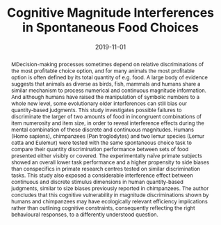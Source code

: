 ---
title: "Cognitive Magnitude Interferences in Spontaneous Food Choices"

# Authors
# If you created a profile for a user (e.g. the default `admin` user), write the username (folder name) here 
# and it will be replaced with their full name and linked to their profile.
authors:
- admin

# Author notes (optional)
#author_notes:
#- "Equal contribution"
#- "Equal contribution"

date: "2019-11-01"
doi: 

# Schedule page publish date (NOT publication's date).
publishDate: ""

# Publication type.
# Legend: 0 = Uncategorized; 1 = Conference paper; 2 = Journal article;
# 3 = Preprint / Working Paper; 4 = Report; 5 = Book; 6 = Book section;
# 7 = Thesis; 8 = Patent
publication_types: ["1"]

# Publication name and optional abbreviated publication name.
publication: International Student Symposium for Animal Behavior and Cognition (ISSABC) Kyoto
publication_short: 

abstract: "MDecision-making processes sometimes depend on relative discriminations of the most profitable choice option, and for many animals the most profitable option is often defined by its total quantity of e.g. food. A large body of evidence suggests that animals as diverse as birds, fish, mammals and humans share a similar mechanism to process numerical and continuous magnitude information. And although humans have raised the manipulation of symbolic numbers to a whole new level, some evolutionary older interferences can still bias our quantity-based judgments. This study investigates possible failures to discriminate the larger of two amounts of food in incongruent combinations of item numerosity and item size, in order to reveal interference effects during the mental combination of these discrete and continuous magnitudes. Humans (Homo sapiens), chimpanzees (Pan troglodytes) and two lemur species (Lemur catta and Eulemur) were tested with the same spontaneous choice task to compare their quantity discrimination performance between sets of food presented either visibly or covered. The experimentally naïve primate subjects showed an overall lower task performance and a higher propensity to side biases than conspecifics in primate research centres tested on similar discrimination tasks. This study also exposed a considerable interference effect between continuous and discrete stimulus dimensions in human quantity-based judgments, similar to size biases previously reported in chimpanzees. The author concludes that this cognitive vulnerability in magnitude discriminations shown by humans and chimpanzees may have ecologically relevant efficiency implications rather than outlining cognitive constraints, consequently reflecting the right behavioural responses, to a differently understood question."


tags: []

# Display this page in the Featured widget?
featured: true

# Custom links (uncomment lines below)
# links:
# - name: Custom Link
#   url: http://example.org

url_pdf: ''
url_code: ''
url_dataset: ''
url_poster: ''
url_project: ''
url_slides: ''
url_source: ''
url_video: ''

# Featured image
# To use, add an image named `featured.jpg/png` to your page's folder. 
image:
  caption: 
  focal_point: ""
  preview_only: false

# Associated Projects (optional).
#   Associate this publication with one or more of your projects.
#   Simply enter your project's folder or file name without extension.
#   E.g. `internal-project` references `content/project/internal-project/index.md`.
#   Otherwise, set `projects: []`.
#projects:

# Slides (optional).
#   Associate this publication with Markdown slides.
#   Simply enter your slide deck's filename without extension.
#   E.g. `slides: "example"` references `content/slides/example/index.md`.
#   Otherwise, set `slides: ""`.
#slides: 
---